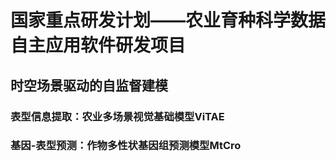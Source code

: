 # 国家重点研发计划——农业育种科学数据自主应用软件研发项目

## 时空场景驱动的自监督建模

### 表型信息提取：农业多场景视觉基础模型ViTAE
### 基因-表型预测：作物多性状基因组预测模型MtCro

